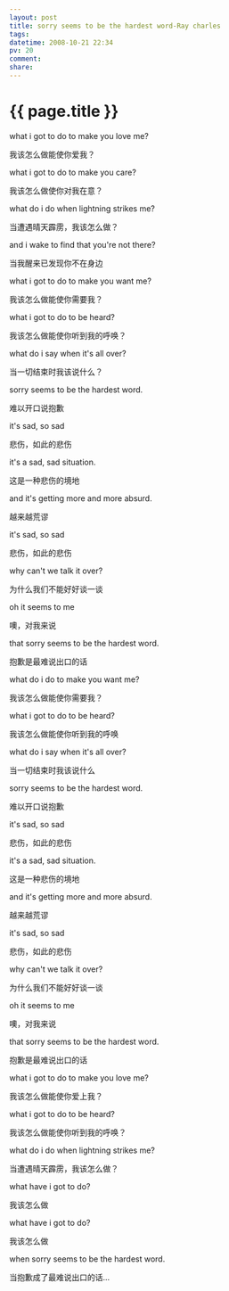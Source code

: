 ```yaml
---
layout: post
title: sorry seems to be the hardest word-Ray charles
tags: 
datetime: 2008-10-21 22:34
pv: 20
comment: 
share: 
---
```


{{ page.title }}
================

 <p> </p><p>what i got to do to make you love me?</p><p>我该怎么做能使你爱我？</p><p>what i got to do to make you care?</p><p>我该怎么做使你对我在意？</p><p>what do i do when lightning strikes me?</p><p>当遭遇晴天霹雳，我该怎么做？</p><p>and i wake to find that you're not there?</p><p>当我醒来已发现你不在身边</p><p>what i got to do to make you want me?</p><p>我该怎么做能使你需要我？</p><p>what i got to do to be heard?</p><p>我该怎么做能使你听到我的呼唤？</p><p>what do i say when it's all over?</p><p>当一切结束时我该说什么？</p><p>sorry seems to be the hardest word.</p><p>难以开口说抱歉</p><p>it's sad, so sad</p><p>悲伤，如此的悲伤</p><p>it's a sad, sad situation.</p><p>这是一种悲伤的境地</p><p>and it's getting more and more absurd.</p><p>越来越荒谬</p><p>it's sad, so sad</p><p>悲伤，如此的悲伤</p><p>why can't we talk it over?</p><p>为什么我们不能好好谈一谈</p><p>oh it seems to me</p><p>噢，对我来说</p><p>that sorry seems to be the hardest word.</p><p>抱歉是最难说出口的话</p><p>what do i do to make you want me?</p><p>我该怎么做能使你需要我？</p><p>what i got to do to be heard?</p><p>我该怎么做能使你听到我的呼唤</p><p>what do i say when it's all over?</p><p>当一切结束时我该说什么</p><p>sorry seems to be the hardest word.</p><p>难以开口说抱歉</p><p>it's sad, so sad</p><p>悲伤，如此的悲伤</p><p>it's a sad, sad situation.</p><p>这是一种悲伤的境地</p><p>and it's getting more and more absurd.</p><p>越来越荒谬</p><p>it's sad, so sad</p><p>悲伤，如此的悲伤</p><p>why can't we talk it over?</p><p>为什么我们不能好好谈一谈</p><p>oh it seems to me</p><p>噢，对我来说</p><p>that sorry seems to be the hardest word.</p><p>抱歉是最难说出口的话</p><p>what i got to do to make you love me?</p><p>我该怎么做能使你爱上我？</p><p>what i got to do to be heard?</p><p>我该怎么做能使你听到我的呼唤？</p><p>what do i do when lightning strikes me?</p><p>当遭遇晴天霹雳，我该怎么做？</p><p>what have i got to do?</p><p>我该怎么做</p><p>what have i got to do?</p><p>我该怎么做</p><p>when sorry seems to be the hardest word.</p><p>当抱歉成了最难说出口的话...</p> 

